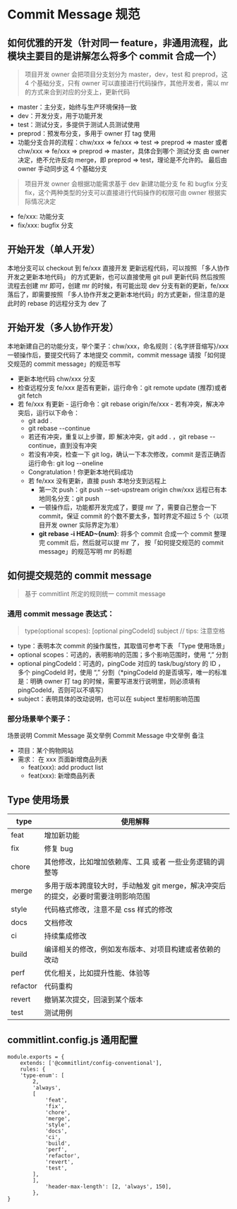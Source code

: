 # Commit Message 规范

## 如何优雅的开发（针对同一 feature，非通用流程，此模块主要目的是讲解怎么将多个 commit 合成一个）

> 项目开发 owner 会把项目分支划分为 master，dev，test 和 preprod，这 4 个基础分支，只有 owner 可以直接进行代码操作，其他开发者，需以 mr 的方式来合到对应的分支上，更新代码

-   master：主分支，始终与生产环境保持一致
-   dev：开发分支，用于功能开发
-   test：测试分支，多提供于测试人员测试使用
-   preprod：预发布分支，多用于 owner 打 tag 使用
-   功能分支合并的流程：chw/xxx => fe/xxx => test => preprod => master 或者 chw/xxx => fe/xxx => preprod => master，具体合到哪个 测试分支 由 owner 决定，绝不允许反向 merge，即 preprod => test，理论是不允许的。 最后由 owner 手动同步这 4 个基础分支

> 项目开发 owner 会根据功能需求基于 dev 新建功能分支 fe 和 bugfix 分支 fix，这个两种类型的分支可以直接进行代码操作的权限可由 owner 根据实际情况决定

-   fe/xxx: 功能分支
-   fix/xxx: bugfix 分支

## 开始开发（单人开发）

本地分支可以 checkout 到 fe/xxx 直接开发
更新远程代码，可以按照 「多人协作开发之更新本地代码」 的方式更新，也可以直接使用 git pull 更新代码
然后按照流程去创建 mr 即可，创建 mr 的时候，有可能出现 dev 分支有新的更新，fe/xxx 落后了，即需要按照 「多人协作开发之更新本地代码」的方式更新，但注意的是此时的 rebase 的远程分支为 dev 了

## 开始开发（多人协作开发）

本地新建自己的功能分支，举个栗子：chw/xxx，命名规则：{名字拼音缩写}/xxx
一顿操作后，要提交代码了
本地提交 commit，commit message 请按「如何提交规范的 commit message」的规范书写

-   更新本地代码 chw/xxx 分支
-   检查远程分支 fe/xxx 是否有更新，运行命令：git remote update (推荐)或者 git fetch
-   若 fe/xxx 有更新 - 运行命令：git rebase origin/fe/xxx - 若有冲突，解决冲突后，运行以下命令：
    -   git add .
    -   git rebase --continue
    -   若还有冲突，重复以上步骤，即 解决冲突，git add . ，git rebase --continue，直到没有冲突
    -   若没有冲突，检查一下 git log，确认一下本次修改，commit 是否正确否 运行命令: git log --oneline
    -   Congratulation！你更新本地代码成功
    -   若 fe/xxx 没有更新，直接 push 本地分支到远程上
        -   第一次 push：git push --set-upstream origin chw/xxx
            远程已有本地同名分支：git push
        -   一顿操作后，功能都开发完成了，要提 mr 了，需要自己整合一下 commit，保证 commit 的个数不要太多，暂时界定不超过 5 个（以项目开发 owner 实际界定为准）
        -   **git rebase -i HEAD~{num}**: 将多个 commit 合成一个 commit
            整理完 commit 后，然后就可以提 mr 了， 按「如何提交规范的 commit message」的规范写明 mr 的标题

## 如何提交规范的 commit message

> 基于 commitlint 所定的规则统一 commit message

### 通用 commit message 表达式：

> type(optional scopes): [optional pingCodeId] subject // tips: 注意空格

-   type：表明本次 commit 的操作属性，其取值可参考下表 「Type 使用场景」
-   optional scopes：可选的，表明影响的范围；多个影响范围时，使用 “,” 分割
-   optional pingCodeId：可选的，pingCode 对应的 task/bug/story 的 ID ，多个 pingCodeId 时，使用 “,” 分割（\*pingCodeId 的是否填写，唯一的标准是：明确 owner 打 tag 的时候，需要写进发行说明里，则必须填有 pingCodeId，否则可以不填写）
-   subject：表明具体的改动说明，也可以在 subject 里标明影响范围

### 部分场景举个栗子：

场景说明 Commit Message 英文举例 Commit Message 中文举例 备注

-   项目：某个购物网站
-   需求： 在 xxx 页面新增商品列表
    -   feat(xxx): add product list
    -   feat(xxx): 新增商品列表

## Type 使用场景

| type     | 使用解释                                                                           |
| -------- | ---------------------------------------------------------------------------------- |
| feat     | 增加新功能                                                                         |
| fix      | 修复 bug                                                                           |
| chore    | 其他修改，比如增加依赖库、工具 或者 一些业务逻辑的调整等                           |
| merge    | 多用于版本跨度较大时，手动触发 git merge，解决冲突后的提交，必要时需要注明影响范围 |
| style    | 代码格式修改，注意不是 css 样式的修改                                              |
| docs     | 文档修改                                                                           |
| ci       | 持续集成修改                                                                       |
| build    | 编译相关的修改，例如发布版本、对项目构建或者依赖的改动                             |
| perf     | 优化相关，比如提升性能、体验等                                                     |
| refactor | 代码重构                                                                           |
| revert   | 撤销某次提交，回滚到某个版本                                                       |
| test     | 测试用例                                                                           |

## commitlint.config.js 通用配置

```JavasScript
module.exports = {
    extends: ['@commitlint/config-conventional'],
    rules: {
    'type-enum': [
        2,
        'always',
        [
            'feat',
            'fix',
            'chore',
            'merge',
            'style',
            'docs',
            'ci',
            'build',
            'perf',
            'refactor',
            'revert',
            'test',
        ],
        ],
            'header-max-length': [2, 'always', 150],
        },
}
```
